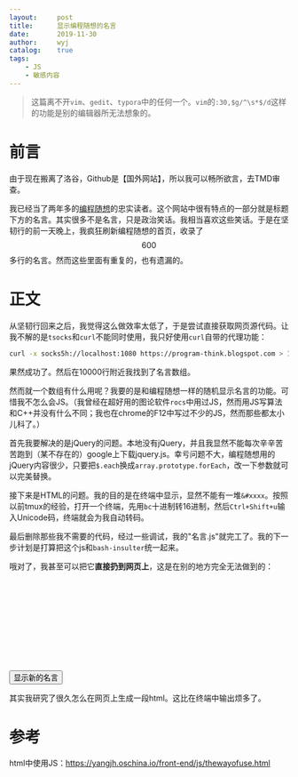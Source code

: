 ```yaml
---
layout:		post
title:		显示编程随想的名言
date:		2019-11-30
author:		wyj
catalog:	true
tags:
    - JS
    - 敏感内容
---
```


> 这篇离不开`vim`、`gedit`、`typora`中的任何一个。`vim`的`:30,$g/^\s*$/d`这样的功能是别的编辑器所无法想象的。

# 前言

由于现在搬离了洛谷，Github是【国外网站】，所以我可以畅所欲言，去TMD审查。

我已经当了两年多的[编程随想](https://program-think.blogspot.com/)的忠实读者。这个网站中很有特点的一部分就是标题下方的名言。其实很多不是名言，只是政治笑话。我相当喜欢这些笑话。于是在坚韧行的前一天晚上，我疯狂刷新编程随想的首页，收录了$$600$$多行的名言。然而这些里面有重复的，也有遗漏的。

# 正文

从坚韧行回来之后，我觉得这么做效率太低了，于是尝试直接获取网页源代码。让我不解的是`tsocks`和`curl`不能同时使用，我只好使用`curl`自带的代理功能：

```bash
curl -x socks5h://localhost:1080 https://program-think.blogspot.com > 1.html
```

果然成功了。然后在10000行附近我找到了名言数组。

然而就一个数组有什么用呢？我要的是和编程随想一样的随机显示名言的功能。可惜我不怎么会JS。（我曾经在超好用的图论软件`rocs`中用过JS，然而用JS写算法和C++并没有什么不同；我也在chrome的F12中写过不少的JS，然而那些都太小儿科了。）

首先我要解决的是jQuery的问题。本地没有jQuery，并且我显然不能每次辛辛苦苦跑到（某不存在的）google上下载jquery.js。幸亏问题不大，编程随想用的jQuery内容很少，只要把`$.each`换成`array.prototype.forEach`，改一下参数就可以完美替换。

接下来是HTML的问题。我的目的是在终端中显示，显然不能有一堆`&#xxxx`。按照以前tmux的经验，打开一个终端，先用`bc`十进制转16进制，然后`Ctrl+Shift+u`输入Unicode码，终端就会为我自动转码。

最后删除那些我不需要的代码，经过一些调试，我的"名言.js"就完工了。我的下一步计划是打算把这个js和`bash-insulter`统一起来。

哦对了，我甚至可以把它**直接扔到网页上**，这是在别的地方完全无法做到的：

<script src="/js/program-think.js"></script>
<script>$(init);</script>
<p id="here" style="height:150px"></p>
<button onclick="init()">显示新的名言</button>

其实我研究了很久怎么在网页上生成一段html。这比在终端中输出烦多了。

# 参考

html中使用JS：https://yangjh.oschina.io/front-end/js/thewayofuse.html
